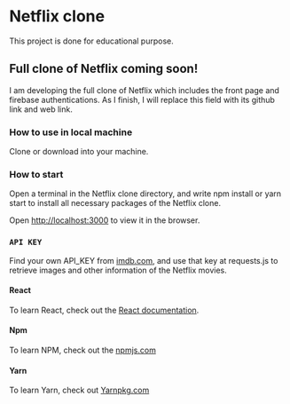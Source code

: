 # Netflix clone

This project is done for educational purpose.

## Full clone of Netflix coming soon!

I am developing the full clone of Netflix which includes the front page and firebase authentications. As I finish, I will replace this field with its github link and web link.

### How to use in local machine

Clone or download into your machine.

### How to start

Open a terminal in the Netflix clone directory, and write npm install or yarn start to install all necessary packages of the Netflix clone.

Open [http://localhost:3000](http://localhost:3000) to view it in the browser.

### `API KEY`

Find your own API_KEY from [imdb.com](https://imdb.com/), and use that key at requests.js to retrieve images and other information of the Netflix movies.

#### React

To learn React, check out the [React documentation](https://reactjs.org/).

#### Npm

To learn NPM, check out the [npmjs.com ](https://npmjs.com)

#### Yarn

To learn Yarn, check out [Yarnpkg.com](https://yarnpkg.com)
